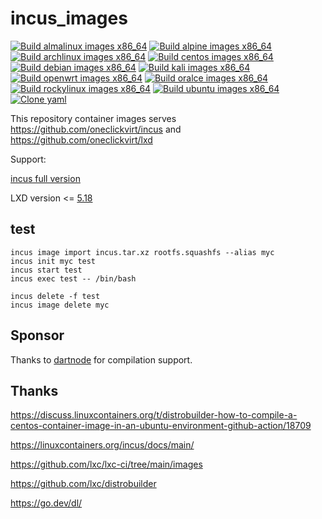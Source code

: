 # incus_images

[![Build almalinux images x86_64](https://github.com/oneclickvirt/incus_images/actions/workflows/build_almalinux_x86_64.yml/badge.svg)](https://github.com/oneclickvirt/incus_images/actions/workflows/build_almalinux_x86_64.yml) [![Build alpine images x86_64](https://github.com/oneclickvirt/incus_images/actions/workflows/build_alpine_x86_64.yml/badge.svg)](https://github.com/oneclickvirt/incus_images/actions/workflows/build_alpine_x86_64.yml) [![Build archlinux images x86_64](https://github.com/oneclickvirt/incus_images/actions/workflows/build_archlinux_x86_64.yml/badge.svg)](https://github.com/oneclickvirt/incus_images/actions/workflows/build_archlinux_x86_64.yml) [![Build centos images x86_64](https://github.com/oneclickvirt/incus_images/actions/workflows/build_centos_x86_64.yml/badge.svg)](https://github.com/oneclickvirt/incus_images/actions/workflows/build_centos_x86_64.yml) [![Build debian images x86_64](https://github.com/oneclickvirt/incus_images/actions/workflows/build_debian_x86_64.yml/badge.svg)](https://github.com/oneclickvirt/incus_images/actions/workflows/build_debian_x86_64.yml) [![Build kali images x86_64](https://github.com/oneclickvirt/incus_images/actions/workflows/build_kali_x86_64.yml/badge.svg)](https://github.com/oneclickvirt/incus_images/actions/workflows/build_kali_x86_64.yml) [![Build openwrt images x86_64](https://github.com/oneclickvirt/incus_images/actions/workflows/build_openwrt_x86_64.yml/badge.svg)](https://github.com/oneclickvirt/incus_images/actions/workflows/build_openwrt_x86_64.yml) [![Build oralce images x86_64](https://github.com/oneclickvirt/incus_images/actions/workflows/build_oralce_x86_64.yml/badge.svg)](https://github.com/oneclickvirt/incus_images/actions/workflows/build_oralce_x86_64.yml) [![Build rockylinux images x86_64](https://github.com/oneclickvirt/incus_images/actions/workflows/build_rockylinux_x86_64.yml/badge.svg)](https://github.com/oneclickvirt/incus_images/actions/workflows/build_rockylinux_x86_64.yml) [![Build ubuntu images x86_64](https://github.com/oneclickvirt/incus_images/actions/workflows/build_ubuntu_x86_64.yml/badge.svg)](https://github.com/oneclickvirt/incus_images/actions/workflows/build_ubuntu_x86_64.yml) [![Clone yaml](https://github.com/oneclickvirt/incus_images/actions/workflows/clone_yaml.yml/badge.svg)](https://github.com/oneclickvirt/incus_images/actions/workflows/clone_yaml.yml)

This repository container images serves https://github.com/oneclickvirt/incus and https://github.com/oneclickvirt/lxd

Support:

[incus full version](https://github.com/lxc/incus)

LXD version <= [5.18](https://github.com/canonical/lxd/releases/tag/lxd-5.18)

## test

```
incus image import incus.tar.xz rootfs.squashfs --alias myc
incus init myc test
incus start test
incus exec test -- /bin/bash
```

```
incus delete -f test
incus image delete myc
```

## Sponsor

Thanks to [dartnode](https://dartnode.com/?via=server) for compilation support.

## Thanks

https://discuss.linuxcontainers.org/t/distrobuilder-how-to-compile-a-centos-container-image-in-an-ubuntu-environment-github-action/18709

https://linuxcontainers.org/incus/docs/main/

https://github.com/lxc/lxc-ci/tree/main/images

https://github.com/lxc/distrobuilder

https://go.dev/dl/
